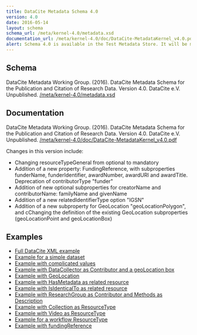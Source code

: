 ```yaml
---
title: DataCite Metadata Schema 4.0
version: 4.0
date: 2016-05-14
layout: schema
schema_url: /meta/kernel-4.0/metadata.xsd
documentation_url: /meta/kernel-4.0/doc/DataCite-MetadataKernel_v4.0.pdf
alert: Schema 4.0 is available in the Test Metadata Store. It will be made available for production use in September 2016.
---
```


## Schema
DataCite Metadata Working Group. (2016). DataCite Metadata Schema for the Publication and Citation of Research Data. Version 4.0. DataCite e.V. Unpublished. [/meta/kernel-4.0/metadata.xsd](/meta/kernel-4.0/metadata.xsd)

## Documentation
DataCite Metadata Working Group. (2016). DataCite Metadata Schema for the Publication and Citation of Research Data. Version 4.0. DataCite e.V. Unpublished. [/meta/kernel-4.0/doc/DataCite-MetadataKernel_v4.0.pdf](/meta/kernel-4.0/doc/DataCite-MetadataKernel_v4.0.pdf)

Changes in this version include:

* Changing resourceTypeGeneral from optional to mandatory
* Addition of a new property: FundingReference, with subproperties funderName, funderIdentifier, awardNumber, awardURI and awardTitle. Deprecation of contributorType "funder"
* Addition of new optional subproperties for creatorName and contributorName: familyName and givenName
* Addition of a new relatedIdentifierType option "IGSN"
* Addition of a new subproperty for GeoLocation "geoLocationPolygon", and cChanging the definition of the existing GeoLocation subproperties (geoLocationPoint and
geoLocationBox)

## Examples

* [Full DataCite XML example](example/datacite-example-full-v4.0.xml)
* [Example for a simple dataset](example/datacite-example-dataset-v4.0.xml)
* [Example with complicated values](example/datacite-example-complicated-v4.0.xml)
* [Example with DataCollector as Contributor and a geoLocation box](example/datacite-example-Box_dateCollected_DataCollector-v4.0.xml)
* [Example with GeoLocation](example/datacite-example-GeoLocation-v4.0.xml)
* [Example with HasMetadata as related resource](example/datacite-example-HasMetadata-v4.0.xml)
* [Example with IsIdenticalTo as related resource](example/datacite-example-relationTypeIsIdenticalTo-v4.0.xml)
* [Example with ResearchGroup as Contributor and Methods as Description](example/datacite-example-ResearchGroup_Methods-v4.0.xml)
* [Example with Collection as ResourceType](example/datacite-example-ResourceTypeGeneral_Collection-v4.0.xml)
* [Example with Video as ResourceType](example/datacite-example-video-v4.0.xml)
* [Example for a workflow ResourceType](example/datacite-example-workflow-v4.0.xml)
* [Example with fundingReference](example/datacite-example-fundingReference-v.4.0.xml)
